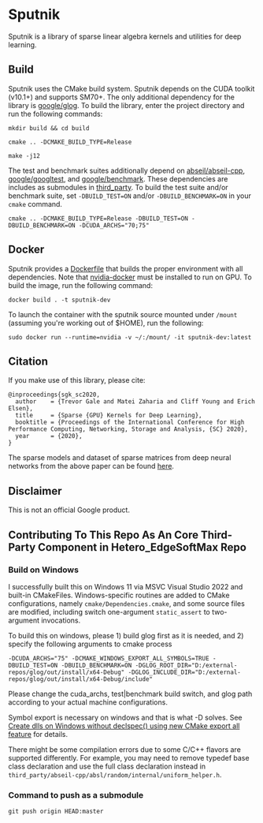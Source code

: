 # Sputnik

Sputnik is a library of sparse linear algebra kernels and utilities for deep learning.

## Build

Sputnik uses the CMake build system. Sputnik depends on the CUDA toolkit (v10.1+) and supports SM70+. The only additional dependency for the library is [google/glog](https://github.com/google/glog). To build the library, enter the project directory and run the following commands:

`mkdir build && cd build`

`cmake .. -DCMAKE_BUILD_TYPE=Release`

`make -j12`

The test and benchmark suites additionally depend on [abseil/abseil-cpp](https://github.com/abseil/abseil-cpp), [google/googltest](https://github.com/google/googletest), and [google/benchmark](https://github.com/google/benchmark). These dependencies are includes as submodules in [third_party](https://github.com/google-research/sputnik/tree/os-build/third_party). To build the test suite and/or benchmark suite, set `-DBUILD_TEST=ON` and/or `-DBUILD_BENCHMARK=ON` in your `cmake` command.

`cmake .. -DCMAKE_BUILD_TYPE=Release -DBUILD_TEST=ON -DBUILD_BENCHMARK=ON -DCUDA_ARCHS="70;75"`

## Docker

Sputnik provides a [Dockerfile](https://github.com/google-research/sputnik/blob/os-build/Dockerfile) that builds the proper environment with all dependencies. Note that [nvidia-docker](https://github.com/NVIDIA/nvidia-docker) must be installed to run on GPU. To build the image, run the following command:

`docker build . -t sputnik-dev`

To launch the container with the sputnik source mounted under `/mount` (assuming you're working out of $HOME), run the following:

`sudo docker run --runtime=nvidia -v ~/:/mount/ -it sputnik-dev:latest`

## Citation

If you make use of this library, please cite:

```
@inproceedings{sgk_sc2020,
  author    = {Trevor Gale and Matei Zaharia and Cliff Young and Erich Elsen},
  title     = {Sparse {GPU} Kernels for Deep Learning},
  booktitle = {Proceedings of the International Conference for High Performance Computing, Networking, Storage and Analysis, {SC} 2020},
  year      = {2020},
}
```

The sparse models and dataset of sparse matrices from deep neural networks from the above paper can be found [here](https://github.com/google-research/google-research/tree/master/sgk).

## Disclaimer
This is not an official Google product.


## Contributing To This Repo As An Core Third-Party Component in Hetero_EdgeSoftMax Repo
### Build on Windows
I successfully built this on Windows 11 via MSVC Visual Studio 2022 and built-in CMakeFiles. Windows-specific routines are added to CMake configurations, namely `cmake/Dependencies.cmake`, and some source files are modified, including switch one-argument `static_assert` to two-argument invocations.

To build this on windows, please 1) build glog first as it is needed, and 2) specify the following arguments to cmake process 
```
-DCUDA_ARCHS="75" -DCMAKE_WINDOWS_EXPORT_ALL_SYMBOLS=TRUE -DBUILD_TEST=ON -DBUILD_BENCHMARK=ON -DGLOG_ROOT_DIR="D:/external-repos/glog/out/install/x64-Debug" -DGLOG_INCLUDE_DIR="D:/external-repos/glog/out/install/x64-Debug/include"
```
Please change the cuda_archs, test|benchmark build switch, and glog path according to your actual machine configurations.

Symbol export is necessary on windows and that is what -D solves. See [Create dlls on Windows without declspec() using new CMake export all feature](https://www.kitware.com/create-dlls-on-windows-without-declspec-using-new-cmake-export-all-feature/) for details.

There might be some compilation errors due to some C/C++ flavors are supported differently. For example, you may need to remove typedef base class declaration and use the full class declaration instead in `third_party/abseil-cpp/absl/random/internal/uniform_helper.h`.

### Command to push as a submodule
```
git push origin HEAD:master
```